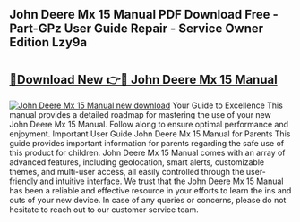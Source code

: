 ## John Deere Mx 15 Manual PDF Download Free - Part-GPz User Guide Repair - Service Owner Edition Lzy9a

# <h2><a href="http://bc86074.oget.top/?id=John+Deere+Mx+15+Manual">🔗Download New 👉🔴 John Deere Mx 15 Manual</a></h2>

[![John Deere Mx 15 Manual new download](https://i.imgur.com/5g1atiW.png)](http://bc86074.oget.top/?id=John+Deere+Mx+15+Manual)
Your Guide to Excellence This manual provides a detailed roadmap for mastering the use of your new John Deere Mx 15 Manual. Follow along to ensure optimal performance and enjoyment. Important User Guide John Deere Mx 15 Manual for Parents This guide provides important information for parents regarding the safe use of this product for children. John Deere Mx 15 Manual comes with an array of advanced features, including geolocation, smart alerts, customizable themes, and multi-user access, all easily controlled through the user-friendly and intuitive interface. We trust that the John Deere Mx 15 Manual has been a reliable and effective resource in your efforts to learn the ins and outs of your new device. In case of any queries or concerns, please do not hesitate to reach out to our customer service team.
